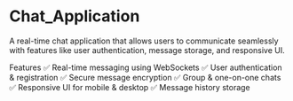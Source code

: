 # Chat_Application

A real-time chat application that allows users to communicate seamlessly with features like user authentication, message storage, and responsive UI.

Features
✅ Real-time messaging using WebSockets
✅ User authentication & registration
✅ Secure message encryption
✅ Group & one-on-one chats
✅ Responsive UI for mobile & desktop
✅ Message history storage
